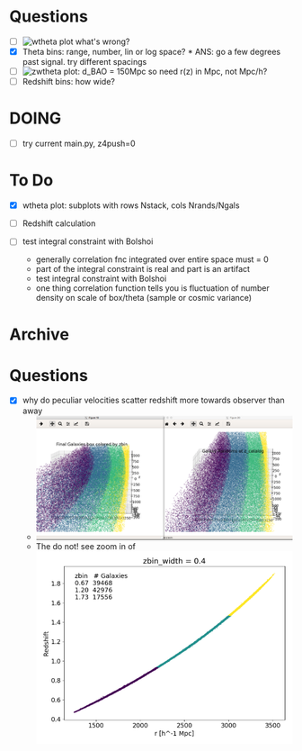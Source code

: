 # Questions

- [ ] ![wtheta plot](./plots/wtheta.png) what's wrong?
- [x] Theta bins: range, number, lin or log space?
        * ANS: go a few degrees past signal. try different spacings
- [ ] ![zwtheta plot](./plots/zwtheta.png): d_BAO = 150Mpc so need r(z) in Mpc, not Mpc/h?
- [ ] Redshift bins: how wide?

# DOING

- [ ] try current main.py, z4push=0

# To Do

- [x] wtheta plot: subplots with rows Nstack, cols Nrands/Ngals

- [ ] Redshift calculation
- [ ] test integral constraint with Bolshoi
    * generally correlation fnc integrated over entire space must = 0
    * part of the integral constraint is real and part is an artifact
    * test integral constraint with Bolshoi
    * one thing correlation function tells you is fluctuation of number density on scale of box/theta (sample or cosmic variance)




# Archive
<!-- fs -->

# Questions

- [x]  why do peculiar velocities scatter redshift more towards observer than away
    * ![gals colorz](./plots/gals_colorz.png)
    * The do not! see zoom in of ![gals_rvsz](./plots/gals_rvsz.png)

<!-- fe Archive -->
